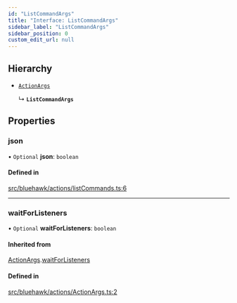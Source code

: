 ```yaml
---
id: "ListCommandArgs"
title: "Interface: ListCommandArgs"
sidebar_label: "ListCommandArgs"
sidebar_position: 0
custom_edit_url: null
---
```


## Hierarchy

- [`ActionArgs`](ActionArgs)

  ↳ **`ListCommandArgs`**

## Properties

### json

• `Optional` **json**: `boolean`

#### Defined in

[src/bluehawk/actions/listCommands.ts:6](https://github.com/mongodben/Bluehawk/blob/b4aa3c0/src/bluehawk/actions/listCommands.ts#L6)

___

### waitForListeners

• `Optional` **waitForListeners**: `boolean`

#### Inherited from

[ActionArgs](ActionArgs).[waitForListeners](ActionArgs#waitforlisteners)

#### Defined in

[src/bluehawk/actions/ActionArgs.ts:2](https://github.com/mongodben/Bluehawk/blob/b4aa3c0/src/bluehawk/actions/ActionArgs.ts#L2)
